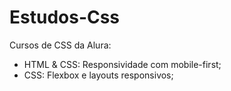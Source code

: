 # Estudos-Css

Cursos de CSS da Alura:
- HTML & CSS: Responsividade com mobile-first;
- CSS: Flexbox e layouts responsivos;

